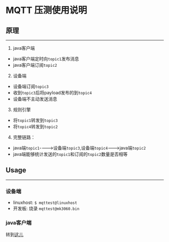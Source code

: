 # MQTT 压测使用说明

## 原理
---
1. java客户端
- java客户端定时向`topic1`发布消息
- java客户端订阅`topic2`

2. 设备端
- 设备端订阅`topic3`
- 收到`topic3`后将payload发布的到`topic4`
- 设备端不主动发送消息

3. 规则引擎
- 将`topic1`转发到`topic3`
- 将`topic4`转发到`topic2`

4. 完整链路：
- java端`topic1`---->设备端`topic3`,设备端`topic4`--->java端`topic2`
- java端能够统计发送的`topic1`和订阅的`topic2`数量是否相等

## Usage
---
### 设备端
- linuxhost: `$ mqttest@linuxhost`
- 开发板: 烧录 `mqttest@mk3060.bin`

### java客户端
转到[这儿](http://gitlab.alibaba-inc.com/shaofa.lsf/iotx-sdk-c-test/blob/master/stress/readme.md)